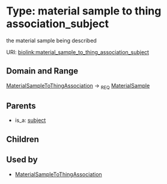 
# Type: material sample to thing association_subject


the material sample being described

URI: [biolink:material_sample_to_thing_association_subject](https://w3id.org/biolink/vocab/material_sample_to_thing_association_subject)


## Domain and Range

[MaterialSampleToThingAssociation](MaterialSampleToThingAssociation.md) ->  <sub>REQ</sub> [MaterialSample](MaterialSample.md)

## Parents

 *  is_a: [subject](subject.md)

## Children


## Used by

 * [MaterialSampleToThingAssociation](MaterialSampleToThingAssociation.md)

